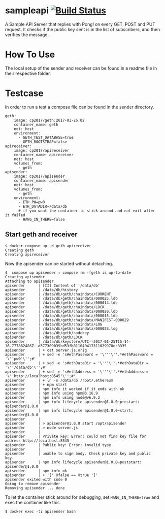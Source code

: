# sampleapi [![Build Status](http://ec2-54-194-144-141.eu-west-1.compute.amazonaws.com/api/badges/cp2017/sampleapi/status.svg)](http://ec2-54-194-144-141.eu-west-1.compute.amazonaws.com/cp2017/sampleapi)
A Sample API Server that replies with Pong! on every GET, POST and PUT request.
It checks if the public key sent is in the list of subscribers, and then verifies the message.

# How To Use
The local setup of the sender and receiver can be found in a readme file in their respective folder.

# Testcase

In order to run a test a compose file can be found in the sender directory.

```
geth:
    image: cp2017/geth:2017-01-26.02
    container_name: geth
    net: host
    environment:
      - GETH_TEST_DATABASE=true
      - GETH_BOOTSTRAP=false
apireceiver:
    image: cp2017/apireceiver
    container_name: apireceiver
    net: host
    volumes_from:
      - geth
apisender:
    image: cp2017/apisender
    container_name: apisender
    net: host
    volumes_from:
      - geth
    environment:
      - ETH_PW=pw0
      - ETH_DATADIR=/data/db
      # if you want the container to stick around and not exit after it failed
      - HANG_IN_THERE=false
```

## Start geth and receiver

```
$ docker-compose up -d geth apireceiver
Creating geth
Creating apireceiver
```

Now the apisender can be started without detaching.

```
$  compose up apisender ; compose rm -fgeth is up-to-date
Creating apisender
Attaching to apisender
apisender      | [II] Content of '/data/db'
apisender      | /data/db/history
apisender      | /data/db/geth/chaindata/CURRENT
apisender      | /data/db/geth/chaindata/000025.ldb
apisender      | /data/db/geth/chaindata/000014.ldb
apisender      | /data/db/geth/chaindata/LOCK
apisender      | /data/db/geth/chaindata/000020.ldb
apisender      | /data/db/geth/chaindata/000015.ldb
apisender      | /data/db/geth/chaindata/MANIFEST-000029
apisender      | /data/db/geth/chaindata/LOG
apisender      | /data/db/geth/chaindata/000028.log
apisender      | /data/db/geth/nodekey
apisender      | /data/db/geth/LOCK
apisender      | /data/db/keystore/UTC--2017-01-25T15-14-16.777862486Z--d377309039bd53fb811040417311029970ec8335
apisender      | + cat server.js.orig
apisender      | + sed -e 's#ethPassword = '\'''\''.*#ethPassword = '\''pw0'\'';#'
apisender      | + sed -e 's#ethDataDir = '\'''\''.*#ethDataDir = '\''/data/db'\'';#'
apisender      | + sed -e 's#ethAddress = '\'''\''.*#ethAddress = '\''http://localhost:8545'\'';#'
apisender      | + ln -s /data/db /root/.ethereum
apisender      | + npm start
apisender      | npm info it worked if it ends with ok
apisender      | npm info using npm@3.10.9
apisender      | npm info using node@v6.9.2
apisender      | npm info lifecycle apisender@1.0.0~prestart: apisender@1.0.0
apisender      | npm info lifecycle apisender@1.0.0~start: apisender@1.0.0
apisender      |
apisender      | > apisender@1.0.0 start /opt/apisender
apisender      | > node server.js
apisender      |
apisender      | Private key: Error: could not find key file for address http://localhost:8545
apisender      | Public key: Error: invalid type
apisender      |
apisender      | unable to sign body. Check private key and public key.
apisender      | npm info lifecycle apisender@1.0.0~poststart: apisender@1.0.0
apisender      | npm info ok
apisender      | + '[' Xfalse == Xtrue ']'
apisender exited with code 0
Going to remove apisender
Removing apisender ... done
```
To let the container stick around for debugging, set `HANG_IN_THERE=true` and exec the container like this.

```
$ docker exec -ti apisender bash
```
